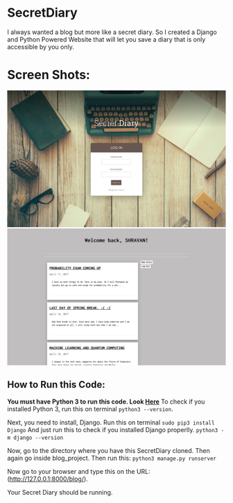 # SecretDiary
I always wanted a blog but more like a secret diary. So I created a Django and Python Powered Website that will let you save a diary that is only accessible by you only.

# Screen Shots:
![](https://github.com/shravan097/SecretDiary/blob/master/screenshot1.png?raw=true)
![](https://github.com/shravan097/SecretDiary/blob/master/screenshot2.png?raw=true)


## How to Run this Code:
**You must have Python 3 to run this code. Look [Here](https://www.python.org/downloads/)**
To check if you installed Python 3, run this on terminal `python3 --version`.

Next, you need to install, Django.
Run this on terminal `sudo pip3 install Django`
And just run this to check if you installed Django properlly. `python3 -m django --version`

Now, go to the directory where you have this SecretDiary cloned. Then again go inside blog_project.
Then run this:
`python3 manage.py runserver`

Now go to your browser and type this on the URL: (http://127.0.0.1:8000/blog/).

Your Secret Diary should be running.

